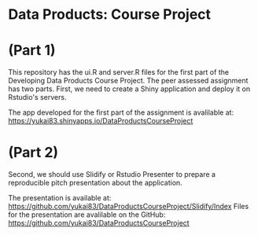# Data Products: Course Project 

# (Part 1)
This repository has the ui.R and server.R files for the first part of the Developing Data Products Course Project. The peer assessed assignment has two parts. First, we need to create a Shiny application and deploy it on Rstudio's servers. 

The app developed for the first part of the assignment is avalilable at: 
 https://yukai83.shinyapps.io/DataProductsCourseProject

# (Part 2)
Second, we should use Slidify or Rstudio Presenter to prepare a reproducible pitch presentation about the application.

The presentation is available at: https://github.com/yukai83/DataProductsCourseProject/Slidify/Index
Files for the presentation are avalilable on the GitHub: https://github.com/yukai83/DataProductsCourseProject
